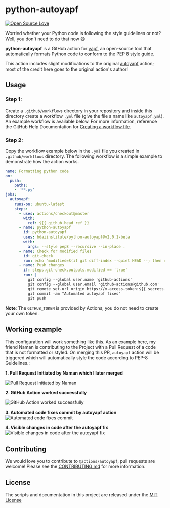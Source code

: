 # python-autoyapf
[![Open Source Love](https://badges.frapsoft.com/os/v1/open-source.svg?v=103)](https://github.com/ellerbrock/open-source-badges/)


Worried whether your Python code is following the style  guidelines or not? Well, you don't need to do that now :smile:

**python-autoyapf** is a GitHub action for [yapf](https://github.com/google/yapf), an open-source tool that automatically formats Python code to conform to the PEP 8 style guide. 

This action includes slight modifications to the original [autoyapf](https://github.com/mritunjaysharma394/autoyapf) action; most of the credit here goes to the original action's author!


## Usage
### Step 1:
Create a `.github/workflows` directory in your repository and inside this directory create a workflow `.yml` file (give the file a name like `autoyapf.yml`). An example workflow is available below. For more information, reference the GitHub Help Documentation for [Creating a workflow file](https://help.github.com/en/articles/configuring-a-workflow#creating-a-workflow-file).

### Step 2: 
Copy the workflow example below in the `.yml` file you created in `.github/workflows` directory.
The following workflow is a simple example to demonstrate how the action works.

```yaml
name: Formatting python code
on:
  push:
    paths:
    - '**.py'
jobs:
  autoyapf:
    runs-on: ubuntu-latest
    steps:
      - uses: actions/checkout@master
        with:
          ref: ${{ github.head_ref }}
      - name: python-autoyapf
        id: python-autoyapf
        uses: bdaiinstitute/python-autoyapf@v2.0.1-beta
        with:
          args: --style pep8 --recursive --in-place .
      - name: Check for modified files
        id: git-check
        run: echo "modified=$(if git diff-index --quiet HEAD --; then echo "false"; else echo "true"; fi)" >> $GITHUB_OUTPUT
      - name: Push changes
        if: steps.git-check.outputs.modified == 'true'
        run: |
          git config --global user.name 'github-actions' 
          git config --global user.email 'github-actions@github.com' 
          git remote set-url origin https://x-access-token:${{ secrets.GITHUB_TOKEN }}@github.com/${{ github.repository }}
          git commit -am "Automated autoyapf fixes"
          git push
```

**Note**: The `GITHUB_TOKEN` is provided by Actions; you do not need to create your own token.

## Working example
This configuration will work something like this. As an example here, my friend Naman is contributing to the Project with a Pull Request of a code that is not formatted or styled. On
merging this PR, `autoyapf` action will be triggered which will automatically style the code according to PEP-8 Guidelines.:

**1. Pull Request Initiated by Naman which I later merged**

![Pull Request Initiated by Naman](https://github.com/mritunjaysharma394/autoyapf/blob/master/assets/PR_initiated.png)

**2. GitHub Action worked successfully**

![GitHub Action worked successfully](https://github.com/mritunjaysharma394/autoyapf/blob/master/assets/GitHub_Action_at_work.png)

**3. Automated code fixes commit by autoyapf action**
![Automated code fixes commit](https://github.com/mritunjaysharma394/autoyapf/blob/master/assets/Automated_fix_commit.png)

**4. Visible changes in code after the autoyapf fix**
![Visible changes in code after the autoyapf fix](https://github.com/mritunjaysharma394/autoyapf/blob/master/assets/Visible_changes_in_code.png)

## Contributing
We would love you to contribute to `@actions/autoyapf`, pull requests are welcome! Please see the [CONTRIBUTING.md](CONTRIBUTING.md) for more information.

## License
The scripts and documentation in this project are released under the [MIT License](LICENSE)
